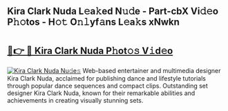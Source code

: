 ## Kira Clark Nuda L𝚎a𝚔ed N𝚞𝚍e - Part-cbX Vi𝚍𝚎o P𝚑𝚘tos - H𝚘𝚝 O𝚗𝚕yf𝚊ns L𝚎a𝚔s xNwkn

# <h2><a href="http://kfbaqh.oniu.top/?m=Kira+Clark+Nuda">🔗👉 🔴 Kira Clark Nuda P𝚑ot𝚘𝚜 V𝚒d𝚎o</a></h2>

[![Kira Clark Nuda Nu𝚍e𝚜](https://i.imgur.com/0qMVB7G.gif)](http://kfbaqh.oniu.top/?m=Kira+Clark+Nuda)
Web-based entertainer and multimedia designer Kira Clark Nuda, acclaimed for publishing dance and lifestyle tutorials through popular dance sequences and compact clips. Outstanding set designer Kira Clark Nuda, known for their remarkable abilities and achievements in creating visually stunning sets.  
